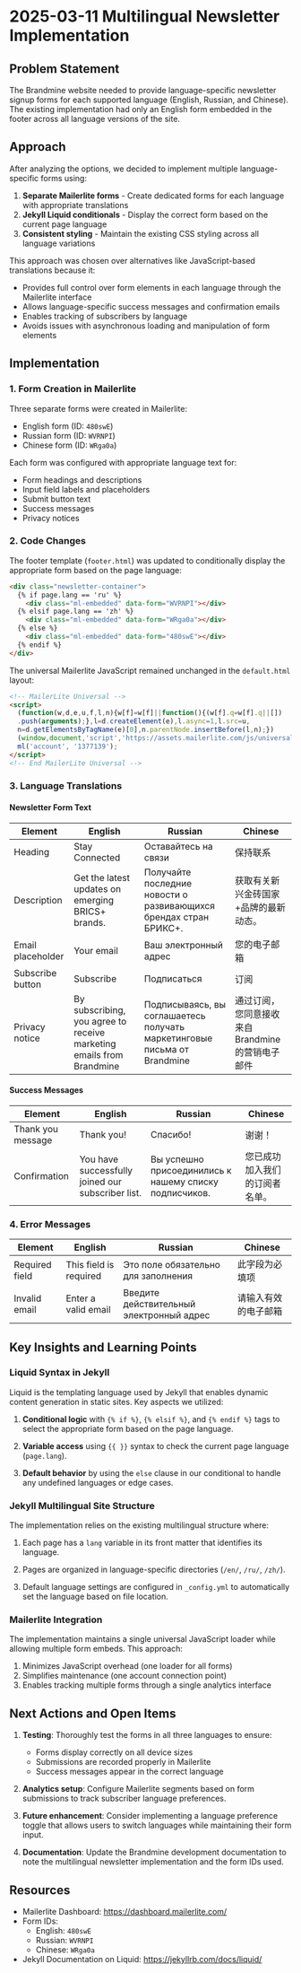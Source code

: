 # 2025-03-11 Multilingual Newsletter Implementation

## Problem Statement

The Brandmine website needed to provide language-specific newsletter signup forms for each supported language (English, Russian, and Chinese). The existing implementation had only an English form embedded in the footer across all language versions of the site.

## Approach

After analyzing the options, we decided to implement multiple language-specific forms using:

1. **Separate Mailerlite forms** - Create dedicated forms for each language with appropriate translations
2. **Jekyll Liquid conditionals** - Display the correct form based on the current page language
3. **Consistent styling** - Maintain the existing CSS styling across all language variations

This approach was chosen over alternatives like JavaScript-based translations because it:
- Provides full control over form elements in each language through the Mailerlite interface
- Allows language-specific success messages and confirmation emails
- Enables tracking of subscribers by language
- Avoids issues with asynchronous loading and manipulation of form elements

## Implementation

### 1. Form Creation in Mailerlite

Three separate forms were created in Mailerlite:
- English form (ID: `480swE`)
- Russian form (ID: `WVRNPI`)
- Chinese form (ID: `WRga0a`)

Each form was configured with appropriate language text for:
- Form headings and descriptions
- Input field labels and placeholders
- Submit button text
- Success messages
- Privacy notices

### 2. Code Changes

The footer template (`footer.html`) was updated to conditionally display the appropriate form based on the page language:

```html
<div class="newsletter-container">
  {% if page.lang == 'ru' %}
    <div class="ml-embedded" data-form="WVRNPI"></div>
  {% elsif page.lang == 'zh' %}
    <div class="ml-embedded" data-form="WRga0a"></div>
  {% else %}
    <div class="ml-embedded" data-form="480swE"></div>
  {% endif %}
</div>
```

The universal Mailerlite JavaScript remained unchanged in the `default.html` layout:

```html
<!-- MailerLite Universal -->
<script>
  (function(w,d,e,u,f,l,n){w[f]=w[f]||function(){(w[f].q=w[f].q||[])
  .push(arguments);},l=d.createElement(e),l.async=1,l.src=u,
  n=d.getElementsByTagName(e)[0],n.parentNode.insertBefore(l,n);})
  (window,document,'script','https://assets.mailerlite.com/js/universal.js','ml');
  ml('account', '1377139');
</script>
<!-- End MailerLite Universal -->
```

### 3. Language Translations

#### Newsletter Form Text

| Element | English | Russian | Chinese |
|---------|---------|---------|---------|
| Heading | Stay Connected | Оставайтесь на связи | 保持联系 |
| Description | Get the latest updates on emerging BRICS+ brands. | Получайте последние новости о развивающихся брендах стран БРИКС+. | 获取有关新兴金砖国家+品牌的最新动态。 |
| Email placeholder | Your email | Ваш электронный адрес | 您的电子邮箱 |
| Subscribe button | Subscribe | Подписаться | 订阅 |
| Privacy notice | By subscribing, you agree to receive marketing emails from Brandmine | Подписываясь, вы соглашаетесь получать маркетинговые письма от Brandmine | 通过订阅，您同意接收来自Brandmine的营销电子邮件 |

#### Success Messages

| Element | English | Russian | Chinese |
|---------|---------|---------|---------|
| Thank you message | Thank you! | Спасибо! | 谢谢！ |
| Confirmation | You have successfully joined our subscriber list. | Вы успешно присоединились к нашему списку подписчиков. | 您已成功加入我们的订阅者名单。 |

### 4. Error Messages

| Element | English | Russian | Chinese |
|---------|---------|---------|---------|
| Required field | This field is required | Это поле обязательно для заполнения | 此字段为必填项 |
| Invalid email | Enter a valid email | Введите действительный электронный адрес | 请输入有效的电子邮箱 |

## Key Insights and Learning Points

### Liquid Syntax in Jekyll

Liquid is the templating language used by Jekyll that enables dynamic content generation in static sites. Key aspects we utilized:

1. **Conditional logic** with `{% if %}`, `{% elsif %}`, and `{% endif %}` tags to select the appropriate form based on the page language.

2. **Variable access** using `{{ }}` syntax to check the current page language (`page.lang`).

3. **Default behavior** by using the `else` clause in our conditional to handle any undefined languages or edge cases.

### Jekyll Multilingual Site Structure

The implementation relies on the existing multilingual structure where:

1. Each page has a `lang` variable in its front matter that identifies its language.

2. Pages are organized in language-specific directories (`/en/`, `/ru/`, `/zh/`).

3. Default language settings are configured in `_config.yml` to automatically set the language based on file location.

### Mailerlite Integration

The implementation maintains a single universal JavaScript loader while allowing multiple form embeds. This approach:

1. Minimizes JavaScript overhead (one loader for all forms)
2. Simplifies maintenance (one account connection point)
3. Enables tracking multiple forms through a single analytics interface

## Next Actions and Open Items

1. **Testing**: Thoroughly test the forms in all three languages to ensure:
   - Forms display correctly on all device sizes
   - Submissions are recorded properly in Mailerlite
   - Success messages appear in the correct language

2. **Analytics setup**: Configure Mailerlite segments based on form submissions to track subscriber language preferences.

3. **Future enhancement**: Consider implementing a language preference toggle that allows users to switch languages while maintaining their form input.

4. **Documentation**: Update the Brandmine development documentation to note the multilingual newsletter implementation and the form IDs used.

## Resources

- Mailerlite Dashboard: https://dashboard.mailerlite.com/
- Form IDs:
  - English: `480swE`
  - Russian: `WVRNPI`
  - Chinese: `WRga0a`
- Jekyll Documentation on Liquid: https://jekyllrb.com/docs/liquid/

